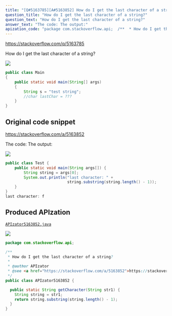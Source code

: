 ```yaml
---
title: "[Q#5163785][A#5163852] How do I get the last character of a string?"
question_title: "How do I get the last character of a string?"
question_text: "How do I get the last character of a string?"
answer_text: "The code: The output:"
apization_code: "package com.stackoverflow.api;  /**  * How do I get the last character of a string?  *  * @author APIzator  * @see <a href=\"https://stackoverflow.com/a/5163852\">https://stackoverflow.com/a/5163852</a>  */ public class APIzator5163852 {    public static String getCharacter(String str1) {     String string = str1;     return string.substring(string.length() - 1);   } }"
---
```


https://stackoverflow.com/q/5163785

How do I get the last character of a string?


<div class="code-logo"><img src="/stackoverflow.png" /></div>

```java
public class Main
{
    public static void main(String[] args) 
    {
        String s = "test string";
        //char lastChar = ???
    }   
}
```


## Original code snippet

https://stackoverflow.com/a/5163852

The code:
The output:

<div class="code-logo"><img src="/stackoverflow.png" /></div>

```java
public class Test {
    public static void main(String args[]) {
        String string = args[0];
        System.out.println("last character: " +
                           string.substring(string.length() - 1)); 
    }
}
last character: f
```

## Produced APIzation

[`APIzator5163852.java`](https://github.com/blind-papers/apization-temp-data/raw/main/search/APIzator5163852.java)

<div class="code-logo"><img src="/apizator.png" /></div>

```java
package com.stackoverflow.api;

/**
 * How do I get the last character of a string?
 *
 * @author APIzator
 * @see <a href="https://stackoverflow.com/a/5163852">https://stackoverflow.com/a/5163852</a>
 */
public class APIzator5163852 {

  public static String getCharacter(String str1) {
    String string = str1;
    return string.substring(string.length() - 1);
  }
}

```